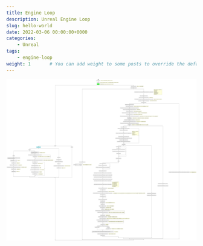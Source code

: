 ```yaml
---
title: Engine Loop
description: Unreal Engine Loop
slug: hello-world
date: 2022-03-06 00:00:00+0000
categories:
    - Unreal
tags:
    - engine-loop
weight: 1       # You can add weight to some posts to override the default sorting (date descending)
---
```


![](EngineLoop.png)
